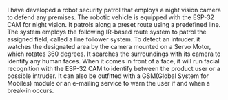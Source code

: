 I have developed a robot security patrol that employs a night vision camera to defend any premises. The robotic vehicle is equipped with the ESP-32 CAM for night vision. It patrols along a preset route using a predefined line. The system employs the following IR-based route system to patrol the assigned field, called a line follower system. To detect an intruder, it watches the designated area by the camera mounted on a Servo Motor, which rotates 360 degrees. It searches the surroundings with its camera to identify any human faces.  When it comes in front of a face, it will run facial recognition with the ESP-32 CAM to identify between the product user or a possible intruder. It can also be outfitted with a GSM(Global System for Mobiles) module or an e-mailing service to warn the user if and when a break-in occurs.

